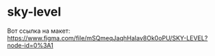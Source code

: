 # sky-level

Вот ссылка на макет: 
https://www.figma.com/file/mSQmeqJaqhHaIav8Ok0oPU/SKY-LEVEL?node-id=0%3A1
